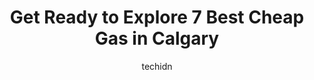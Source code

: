 ---
layout: ampstory
image: https://i0.wp.com/www.auto.or.id/wp-content/uploads/2023/06/gas-plus-0-calgary-1686322579.jpeg?resize=640,853
author: techidn
featured: false
description: Calgary, Alberta, Canada is a haven for Cheap Gas enthusiasts, boasting an impressive array of 7 top-notch establishments. Whether youre a seasoned connoisseur or simply curious to explore 
title: Get Ready to Explore 7 Best Cheap Gas in Calgary
cover:
   title: Get Ready to Explore 7 Best Cheap Gas in Calgary
   subtitle: AUTO.OR.ID
   background: https://www.auto.or.id/wp-content/uploads/2023/06/gas-plus-0-calgary-1686322579.jpeg

pages: 
 - layout: thirds
   top: <h1>#1 Costco Gas Station</h1>
   bottom: "<p>The prices at this gas station are unbeatable which results in long lines. Despite this, my longest wait time to the pump averages to about 15 mins. If you want to skip t</p>"
   background: https://www.auto.or.id/wp-content/uploads/2023/06/gas-plus-1-calgary-1686322580.jpeg
   backgroundblur: true
 - layout: thirds
   top: <h1>#2 Petro-Canada</h1>
   bottom: "<p>1438 Kensington Rd NW, Calgary, AB T2N 3P9, Canada</p>"
   background: https://www.auto.or.id/wp-content/uploads/2023/06/gas-plus-2-calgary-1686322581.jpeg
   cta:
      link: https://www.auto.or.id/get-ready-to-explore-7-best-cheap-gas-in-calgary/
      text: Get Ready to Explore 7 Best Cheap Gas in Calgary
 - layout: thirds
   top: <h1>#3 Centex</h1>
   bottom: "<p>1740 16 Ave NW, Calgary, AB T2M 0L7, Canada</p>"
   background: https://images.unsplash.com/photo-1534285686845-f2a7844e65b1?ixlib=rb-4.0.3&ixid=MnwxMjA3fDB8MHxwaG90by1wYWdlfHx8fGVufDB8fHx8&auto=format&fit=crop&w=640&h=853&q=80
   cta:
      link: https://www.auto.or.id/get-ready-to-explore-7-best-cheap-gas-in-calgary/
      text: Get Ready to Explore 7 Best Cheap Gas in Calgary
 - layout: thirds
   top: <h1>#4 Gas Plus</h1>
   bottom: "<p>204 11 Ave SE, Calgary, AB T2G 0X8, Canada</p>"
   background: https://images.unsplash.com/photo-1622398703904-7ae5d55f8e1a?ixlib=rb-4.0.3&ixid=MnwxMjA3fDB8MHxwaG90by1wYWdlfHx8fGVufDB8fHx8&auto=format&fit=crop&w=640&h=853&q=80
   cta:
      link: https://www.auto.or.id/get-ready-to-explore-7-best-cheap-gas-in-calgary/
      text: Get Ready to Explore 7 Best Cheap Gas in Calgary
 - layout: thirds
   top: <h1>#5 Canadian Tire Gas+</h1>
   bottom: "<p>596 64 Ave NE, Calgary, AB T2K 6H9, Canada</p>"
   background: https://images.unsplash.com/photo-1640168822478-3e59ab26add1?ixlib=rb-4.0.3&ixid=MnwxMjA3fDB8MHxwaG90by1wYWdlfHx8fGVufDB8fHx8&auto=format&fit=crop&w=640&h=853&q=80
   cta:
      link: https://www.auto.or.id/get-ready-to-explore-7-best-cheap-gas-in-calgary/
      text: Get Ready to Explore 7 Best Cheap Gas in Calgary
 - layout: thirds
   top: <h1>#6 Domo</h1>
   bottom: "<p>5113 17 Ave SE, Calgary, AB T2A 0V7, Canada</p>"
   background: https://images.unsplash.com/photo-1635433868513-afc621b81834?ixlib=rb-4.0.3&ixid=MnwxMjA3fDB8MHxwaG90by1wYWdlfHx8fGVufDB8fHx8&auto=format&fit=crop&w=640&h=853&q=80
   cta:
      link: https://www.auto.or.id/get-ready-to-explore-7-best-cheap-gas-in-calgary/
      text: Get Ready to Explore 7 Best Cheap Gas in Calgary
 - layout: thirds
   top: <h1>#7 Gas Plus</h1>
   bottom: "<p>2364 20 Ave NE, Calgary, AB T2E 8J1, Canada</p>"
   background: https://images.unsplash.com/photo-1515674447568-09bbb507b96c?ixlib=rb-4.0.3&ixid=MnwxMjA3fDB8MHxwaG90by1wYWdlfHx8fGVufDB8fHx8&auto=format&fit=crop&w=640&h=853&q=80
   cta:
      link: https://www.auto.or.id/get-ready-to-explore-7-best-cheap-gas-in-calgary/
      text: Get Ready to Explore 7 Best Cheap Gas in Calgary
 - layout: thirds
   middle: Continue reading...
   background: https://images.unsplash.com/photo-1577696467903-bee9f5ee9fe9?ixlib=rb-4.0.3&ixid=MnwxMjA3fDB8MHxwaG90by1wYWdlfHx8fGVufDB8fHx8&auto=format&fit=crop&w=640&h=853&q=80
   cta:
      link: https://www.auto.or.id/get-ready-to-explore-7-best-cheap-gas-in-calgary/
      text: Get Ready to Explore 7 Best Cheap Gas in Calgary

---